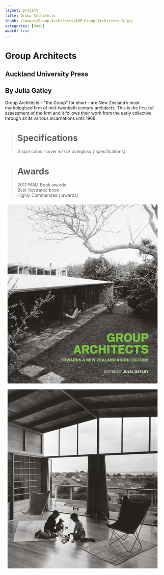 ```yaml
---
layout: project
title: Group Architects
thumb: /images/Group-Architects/AUP-Group-Architects-0.jpg
categories: [book]
award: true
---
```


# Group Architects

## Auckland University Press
## By Julia Gatley

Group Architects – “the Group” for short – are New Zealand’s most mythologised firm of mid-twentieth century architects. This is the first full assessment of the firm and it follows their work from the early collective through all its various incarnations until 1968.

> # Specifications
> 3 spot colour cover w/ UV overgloss
{.specifications}

> # Awards
> 2011 PANZ Book awards  
> Best Illustrated book  
> Highly Commended
{.awards}

![](/images/Group-Architects/AUP-Group-Architects-1.jpg)
![](/images/Group-Architects/AUP-Group-Architects-2.jpg)